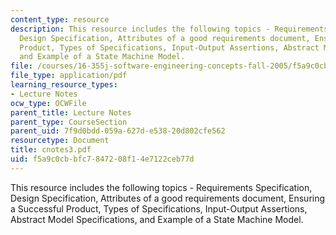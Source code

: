 ```yaml
---
content_type: resource
description: This resource includes the following topics - Requirements Specification,
  Design Specification, Attributes of a good requirements document, Ensuring a Successful
  Product, Types of Specifications, Input-Output Assertions, Abstract Model Specifications,
  and Example of a State Machine Model.
file: /courses/16-355j-software-engineering-concepts-fall-2005/f5a9c0cbbfc7847208f14e7122ceb77d_cnotes3.pdf
file_type: application/pdf
learning_resource_types:
- Lecture Notes
ocw_type: OCWFile
parent_title: Lecture Notes
parent_type: CourseSection
parent_uid: 7f9d0bdd-059a-627d-e538-20d802cfe562
resourcetype: Document
title: cnotes3.pdf
uid: f5a9c0cb-bfc7-8472-08f1-4e7122ceb77d
---
```

This resource includes the following topics - Requirements Specification, Design Specification, Attributes of a good requirements document, Ensuring a Successful Product, Types of Specifications, Input-Output Assertions, Abstract Model Specifications, and Example of a State Machine Model.

